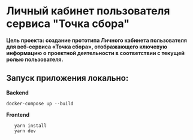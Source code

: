 # Личный кабинет пользователя сервиса "Точка сбора"

**Цель проекта: создание прототипа Личного кабинета пользователя для веб-сервиса «Точка сбора», отображающего ключевую
информацию о проектной деятельности в соответствии с текущей ролью пользователя.**

## Запуск приложения локально:

**Backend**
```
docker-compose up --build
```

**Frontend**

```
   yarn install
   yarn dev 
```



